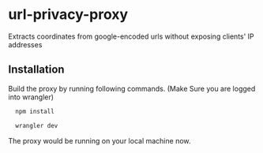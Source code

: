 # url-privacy-proxy
Extracts coordinates from google-encoded urls without exposing clients' IP addresses
## Installation

Build the proxy by running following commands.
(Make Sure you are logged into wrangler)

```bash
  npm install 
```

```bash
  wrangler dev
```
The proxy would be running on your local machine now.
    
